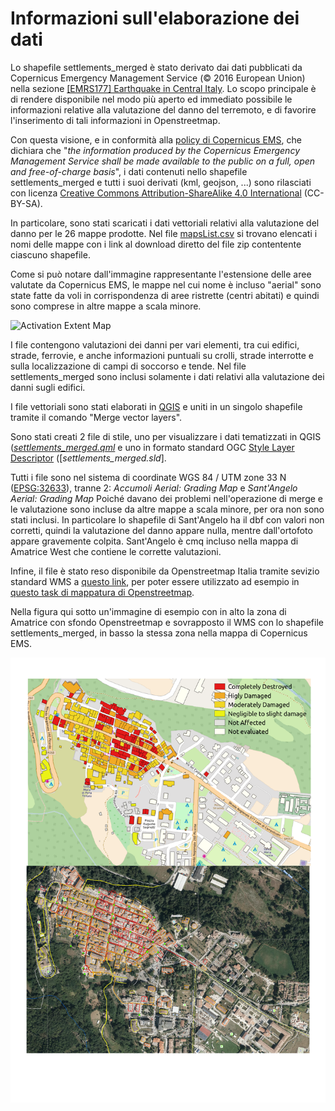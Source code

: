 # Informazioni sull'elaborazione dei dati

Lo shapefile settlements_merged è stato derivato dai dati pubblicati da Copernicus Emergency Management Service (© 2016 European Union) nella sezione [[EMRS177] Earthquake in Central Italy](http://emergency.copernicus.eu/EMSR177). Lo scopo principale è di rendere disponibile nel modo più aperto ed immediato possibile le informazioni relative alla valutazione del danno del terremoto, e di favorire l'inserimento di tali informazioni in Openstreetmap.

Con questa visione, e in conformità alla [policy di Copernicus EMS](http://emergency.copernicus.eu/mapping/ems/cite-copernicus-ems-mapping-portal), che dichiara che "_the information produced by the Copernicus Emergency Management Service shall be made available to the public on a full, open and free-of-charge basis_", i dati contenuti nello shapefile settlements_merged e tutti i suoi derivati (kml, geojson, ...) sono rilasciati con licenza [Creative Commons Attribution-ShareAlike 4.0 International](http://creativecommons.org/licenses/by-sa/4.0/) (CC-BY-SA).

In particolare, sono stati scaricati i dati vettoriali relativi alla valutazione del danno per le 26 mappe prodotte. Nel file [mapsList.csv](./mapsList.csv) si trovano elencati i nomi delle mappe con i link al download diretto del file zip contentente ciascuno shapefile.

Come si può notare dall'immagine rappresentante l'estensione delle aree valutate da Copernicus EMS, le mappe nel cui nome è incluso "aerial" sono state fatte da voli in corrispondenza di aree ristrette (centri abitati) e quindi sono comprese in altre mappe a scala minore.

![Activation Extent Map](http://cdn-j.copernicus-ems.eu/mapping/sites/default/files/thumbnails/EMSR177-AEM-1472324659-r05-v1.jpg)

I file contengono valutazioni dei danni per vari elementi, tra cui edifici, strade, ferrovie, e anche informazioni puntuali su crolli, strade interrotte e sulla localizzazione di campi di soccorso e tende. Nel file settlements_merged sono inclusi solamente i dati relativi alla valutazione dei danni sugli edifici.

I file vettoriali sono stati elaborati in [QGIS](http://qgis.org) e uniti in un singolo shapefile tramite il comando "Merge vector layers".

Sono stati creati 2 file di stile, uno per visualizzare i dati tematizzati in QGIS ([_settlements_merged.qml_]() e uno in formato standard OGC [Style Layer Descriptor](http://www.opengeospatial.org/standards/sld) ([_settlements_merged.sld_].

Tutti i file sono nel sistema di coordinate WGS 84 / UTM zone 33 N ([EPSG:32633](http://spatialreference.org/ref/epsg/32633/)), tranne 2: 
_Accumoli Aerial: Grading Map_ e _Sant'Angelo Aerial: Grading Map_
Poiché davano dei problemi nell'operazione di merge e le valutazione sono incluse da altre mappe a scala minore, per ora non sono stati inclusi. In particolare lo shapefile di Sant'Angelo ha il dbf con valori non corretti, quindi la valutazione del danno appare nulla, mentre dall'ortofoto appare gravemente colpita. Sant'Angelo è cmq incluso nella mappa di Amatrice West che contiene le corrette valutazioni.

Infine, il file è stato reso disponibile da Openstreetmap Italia tramite sevizio standard WMS a [questo link](http://osmit3.wmflabs.org/cgi-bin/qgis_mapserv.fcgi?map=/srv/Copernicus/settlements_grading.qgs&SERVICE=WMS&REQUEST=GetCapabilities&VERSION=1.3), per poter essere utilizzato ad esempio in [questo task di mappatura di Openstreetmap](http://osmit-tm.wmflabs.org/project/15).

Nella figura qui sotto un'immagine di esempio con in alto la zona di Amatrice con sfondo Openstreetmap e sovrapposto il WMS con lo shapefile settlements_merged, in basso la stessa zona nella mappa di Copernicus EMS.

![](./amatrice_orto-grading.png)
